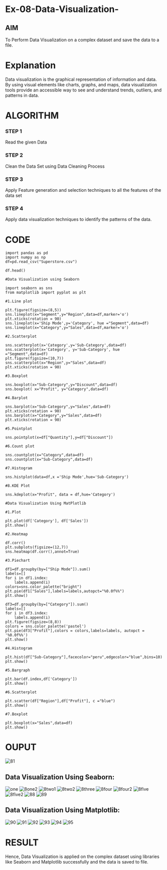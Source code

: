 # Ex-08-Data-Visualization-

## AIM
To Perform Data Visualization on a complex dataset and save the data to a file. 

# Explanation
Data visualization is the graphical representation of information and data. By using visual elements like charts, graphs, and maps, data visualization tools provide an accessible way to see and understand trends, outliers, and patterns in data.

# ALGORITHM
### STEP 1
Read the given Data
### STEP 2
Clean the Data Set using Data Cleaning Process
### STEP 3
Apply Feature generation and selection techniques to all the features of the data set
### STEP 4
Apply data visualization techniques to identify the patterns of the data.

# CODE
```
import pandas as pd
import numpy as np
df=pd.read_csv("Superstore.csv")

df.head()

#Data Visualization using Seaborn

import seaborn as sns
from matplotlib import pyplot as plt

#1.Line plot

plt.figure(figsize=(8,5))
sns.lineplot(x="Segment",y="Region",data=df,marker='o')
plt.xticks(rotation = 90)
sns.lineplot(x='Ship Mode',y='Category', hue ="Segment",data=df)
sns.lineplot(x="Category",y="Sales",data=df,marker='o')

#2.Scatterplot

sns.scatterplot(x='Category',y='Sub-Category',data=df)
sns.scatterplot(x='Category', y='Sub-Category', hue ="Segment",data=df)
plt.figure(figsize=(10,7))
sns.scatterplot(x="Region",y="Sales",data=df)
plt.xticks(rotation = 90)

#3.Boxplot

sns.boxplot(x="Sub-Category",y="Discount",data=df)
sns.boxplot( x="Profit", y="Category",data=df)

#4.Barplot

sns.barplot(x="Sub-Category",y="Sales",data=df)
plt.xticks(rotation = 90)
sns.barplot(x="Category",y="Sales",data=df)
plt.xticks(rotation = 90)

#5.Pointplot

sns.pointplot(x=df["Quantity"],y=df["Discount"])

#6.Count plot

sns.countplot(x="Category",data=df)
sns.countplot(x="Sub-Category",data=df)

#7.Histogram

sns.histplot(data=df,x ='Ship Mode',hue='Sub-Category')

#8.KDE Plot

sns.kdeplot(x="Profit", data = df,hue='Category')

#Data Visualization Using MatPlotlib

#1.Plot

plt.plot(df['Category'], df['Sales'])
plt.show()

#2.Heatmap

df.corr()
plt.subplots(figsize=(12,7))
sns.heatmap(df.corr(),annot=True)

#3.Piechart

df1=df.groupby(by=["Ship Mode"]).sum()
labels=[]
for i in df1.index:
    labels.append(i)
colors=sns.color_palette("bright")
plt.pie(df1["Sales"],labels=labels,autopct="%0.0f%%")
plt.show()

df3=df.groupby(by=["Category"]).sum()
labels=[]
for i in df3.index:
    labels.append(i) 
plt.figure(figsize=(8,8))
colors = sns.color_palette('pastel')
plt.pie(df3["Profit"],colors = colors,labels=labels, autopct = '%0.0f%%')
plt.show()

#4.Histogram

plt.hist(df["Sub-Category"],facecolor="peru",edgecolor="blue",bins=10)
plt.show()

#5.Bargraph

plt.bar(df.index,df['Category'])
plt.show()

#6.Scatterplot

plt.scatter(df["Region"],df["Profit"], c ="blue")
plt.show()              

#7.Boxplot

plt.boxplot(x="Sales",data=df)
plt.show()
```
# OUPUT
![81](https://user-images.githubusercontent.com/93427253/171038819-35e99928-5e79-4045-ad4a-acf466d17776.png)
## Data Visualization Using Seaborn:
![one](https://user-images.githubusercontent.com/93427253/171088126-d9789627-424b-492c-bb2b-b3e20b321c97.png)
![8one2](https://user-images.githubusercontent.com/93427253/171087530-76851f17-5e09-4f5c-8a2d-4034370f0319.png)
![8two1](https://user-images.githubusercontent.com/93427253/171087550-da3c1477-79f7-4505-9347-730740f29926.png)
![8two2](https://user-images.githubusercontent.com/93427253/171087565-bab9ec2d-51bb-4856-8d3a-12dd77ecde35.png)
![8three](https://user-images.githubusercontent.com/93427253/171087578-2d98f730-1ec1-4d49-9769-1cdd8e985d3e.png)
![8four](https://user-images.githubusercontent.com/93427253/171087595-57690d40-ee26-4621-8961-e709e9690fdc.png)
![8four2](https://user-images.githubusercontent.com/93427253/171087614-2c2c621c-6d39-405b-ae9d-3ebad1ad26e1.png)
![8five](https://user-images.githubusercontent.com/93427253/171087626-cb71493c-3d72-471a-885f-5cc3f0072920.png)
![8five2](https://user-images.githubusercontent.com/93427253/171087640-a7ee345d-c767-4c36-8568-6e1721978785.png)
![88](https://user-images.githubusercontent.com/93427253/171039117-1f54432f-3ea6-4583-adb0-d7ccd802cf0a.png)
![89](https://user-images.githubusercontent.com/93427253/171039123-35069435-4de6-4d10-9c38-83f819549c7a.png)
## Data Visualization Using Matplotlib:
![90](https://user-images.githubusercontent.com/93427253/171039171-f8efac90-b63b-4053-b7d8-cb00a75f76ec.png)
![91](https://user-images.githubusercontent.com/93427253/171039187-47e635f3-1fe5-44f7-a125-4d4b4b586b47.png)
![92](https://user-images.githubusercontent.com/93427253/171039214-c379c324-c7ee-4aa1-9209-1f60bf550507.png)
![93](https://user-images.githubusercontent.com/93427253/171039238-52e1daac-6b87-434a-bf04-5f42555a9e9e.png)
![94](https://user-images.githubusercontent.com/93427253/171039263-795f2f2b-8992-45e8-977b-fc2ad43c96a0.png)
![95](https://user-images.githubusercontent.com/93427253/171039282-3361382d-b612-4632-8b17-49863e11d496.png)

# RESULT
Hence, Data Visualization is applied on the complex dataset using libraries like Seaborn and Matplotlib successfully and the data is saved to file.
